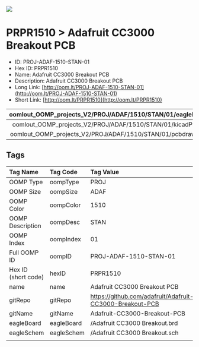 


  
![][im]
# PRPR1510 > Adafruit CC3000 Breakout PCB

- ID: PROJ-ADAF-1510-STAN-01
- Hex ID: PRPR1510
- Name: Adafruit CC3000 Breakout PCB
- Description: Adafruit CC3000 Breakout PCB
- Long Link: [http://oom.lt/PROJ-ADAF-1510-STAN-01](http://oom.lt/PROJ-ADAF-1510-STAN-01)
- Short Link: [http://oom.lt/PRPR1510](http://oom.lt/PRPR1510)
  

|oomlout_OOMP_projects_V2/PROJ/ADAF/1510/STAN/01/eagleImage.png|oomlout_OOMP_projects_V2/PROJ/ADAF/1510/STAN/01/eagleSchemImage.png|oomlout_OOMP_projects_V2/PROJ/ADAF/1510/STAN/01/kicadPcb3dFront.png|oomlout_OOMP_projects_V2/PROJ/ADAF/1510/STAN/01/kicadPcb3dBack.png|
| :---: | :---: | :---: | :---: |
|oomlout_OOMP_projects_V2/PROJ/ADAF/1510/STAN/01/kicadPcb3d.png|oomlout_OOMP_projects_V2/PROJ/ADAF/1510/STAN/01/bomBack.png|oomlout_OOMP_projects_V2/PROJ/ADAF/1510/STAN/01/bomFront.png|oomlout_OOMP_projects_V2/PROJ/ADAF/1510/STAN/01/pcbdraw.svg|
|oomlout_OOMP_projects_V2/PROJ/ADAF/1510/STAN/01/pcbdrawBack.svg||||

## Tags
  

|Tag Name|Tag Code|Tag Value|
| :--- | :--- | :--- |
|OOMP Type|oompType|PROJ|
|OOMP Size|oompSize|ADAF|
|OOMP Color|oompColor|1510|
|OOMP Description|oompDesc|STAN|
|OOMP Index|oompIndex|01|
|Full OOMP ID|oompID|PROJ-ADAF-1510-STAN-01|
|Hex ID (short code)|hexID|PRPR1510|
|name|name|Adafruit CC3000 Breakout PCB|
|gitRepo|gitRepo|https://github.com/adafruit/Adafruit-CC3000-Breakout-PCB|
|gitName|gitName|Adafruit-CC3000-Breakout-PCB|
|eagleBoard|eagleBoard|/Adafruit CC3000 Breakout.brd|
|eagleSchem|eagleSchem|/Adafruit CC3000 Breakout.sch|
||||



[im]: PROJ/ADAF/1510/STAN/01/kicadPcb3d_450.png
